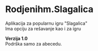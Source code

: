 # Rodjenihm.Slagalica
Aplikacija za popularnu igru "Slagalica"  
Ima opciju za rešavanje kao i za igru  

**Verzija 1.0**  
Podrška samo za abecedu. 
